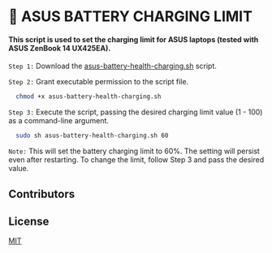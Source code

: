 # :battery: ASUS BATTERY CHARGING LIMIT

#### This script is used to set the charging limit for ASUS laptops (tested with ASUS ZenBook 14 UX425EA).

`Step 1:` Download the [asus-battery-health-charging.sh](https://github.com/AvikAgarwala/ASUS-Battery-Charging-Limit/blob/main/asus-battery-health-charging.sh) script.

`Step 2:` Grant executable permission to the script file.
```bash
  chmod +x asus-battery-health-charging.sh
```

`Step 3:` Execute the script, passing the desired charging limit value (1 - 100) as a command-line argument.
```bash
  sudo sh asus-battery-health-charging.sh 60
```
`Note:` This will set the battery charging limit to 60%. The setting will persist even after restarting. To change the limit, follow Step 3 and pass the desired value.

<!-- Authors -->
## Contributors

<!-- readme: collaborators,contributors -start -->
<!-- readme: collaborators,contributors -end -->

<!-- License -->
## License
[MIT](./LICENSE)
